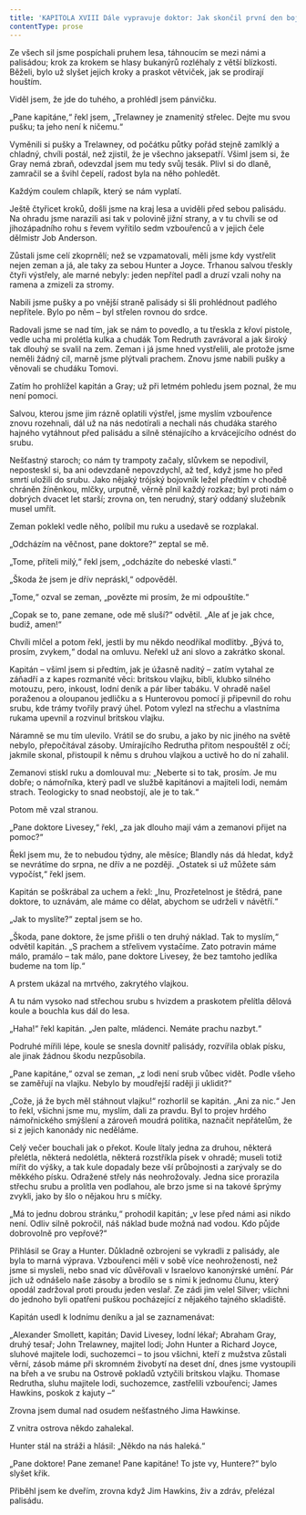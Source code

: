 ```yaml
---
title: 'KAPITOLA XVIII Dále vypravuje doktor: Jak skončil první den boje'
contentType: prose
---
```


Ze všech sil jsme pospíchali pruhem lesa, táhnoucím se mezi námi a palisádou; krok za krokem se hlasy bukanýrů rozléhaly z větší blízkosti. Běželi, bylo už slyšet jejich kroky a praskot větviček, jak se prodírají houštím.

Viděl jsem, že jde do tuhého, a prohlédl jsem pánvičku.

„Pane kapitáne,“ řekl jsem, „Trelawney je znamenitý střelec. Dejte mu svou pušku; ta jeho není k ničemu.“

Vyměnili si pušky a Trelawney, od počátku půtky pořád stejně zamlklý a chladný, chvíli postál, než zjistil, že je všechno jaksepatří. Všiml jsem si, že Gray nemá zbraň, odevzdal jsem mu tedy svůj tesák. Plivl si do dlaně, zamračil se a švihl čepelí, radost byla na něho pohledět.

Každým coulem chlapík, který se nám vyplatí.

Ještě čtyřicet kroků, došli jsme na kraj lesa a uviděli před sebou palisádu. Na ohradu jsme narazili asi tak v polovině jižní strany, a v tu chvíli se od jihozápadního rohu s řevem vyřítilo sedm vzbouřenců a v jejich čele dělmistr Job Anderson.

Zůstali jsme celí zkoprnělí; než se vzpamatovali, měli jsme kdy vystřelit nejen zeman a já, ale taky za sebou Hunter a Joyce. Trhanou salvou třeskly čtyři výstřely, ale marné nebyly: jeden nepřítel padl a druzí vzali nohy na ramena a zmizeli za stromy.

Nabili jsme pušky a po vnější straně palisády si šli prohlédnout padlého nepřítele. Bylo po něm – byl střelen rovnou do srdce.

Radovali jsme se nad tím, jak se nám to povedlo, a tu třeskla z křoví pistole, vedle ucha mi prolétla kulka a chudák Tom Redruth zavrávoral a jak široký tak dlouhý se svalil na zem. Zeman i já jsme hned vystřelili, ale protože jsme neměli žádný cíl, marně jsme plýtvali prachem. Znovu jsme nabili pušky a věnovali se chudáku Tomovi.

Zatím ho prohlížel kapitán a Gray; už při letmém pohledu jsem poznal, že mu není pomoci.

Salvou, kterou jsme jim rázně oplatili výstřel, jsme myslím vzbouřence znovu rozehnali, dál už na nás nedotírali a nechali nás chudáka starého hajného vytáhnout před palisádu a silně sténajícího a krvácejícího odnést do srubu.

Nešťastný staroch; co nám ty trampoty začaly, slůvkem se nepodivil, neposteskl si, ba ani odevzdaně nepovzdychl, až teď, když jsme ho před smrtí uložili do srubu. Jako nějaký trójský bojovník ležel předtím v chodbě chráněn žíněnkou, mlčky, urputně, věrně plnil každý rozkaz; byl proti nám o dobrých dvacet let starší; zrovna on, ten nerudný, starý oddaný služebník musel umřít.

Zeman poklekl vedle něho, políbil mu ruku a usedavě se rozplakal.

„Odcházím na věčnost, pane doktore?“ zeptal se mě.

„Tome, příteli milý,“ řekl jsem, „odcházíte do nebeské vlasti.“

„Škoda že jsem je dřív nepráskl,“ odpověděl.

„Tome,“ ozval se zeman, „povězte mi prosím, že mi odpouštíte.“

„Copak se to, pane zemane, ode mě sluší?“ odvětil. „Ale ať je jak chce, budiž, amen!“

Chvíli mlčel a potom řekl, jestli by mu někdo neodříkal modlitby. „Bývá to, prosím, zvykem,“ dodal na omluvu. Neřekl už ani slovo a zakrátko skonal.

Kapitán – všiml jsem si předtím, jak je úžasně naditý – zatím vytahal ze záňadří a z kapes rozmanité věci: britskou vlajku, bibli, klubko silného motouzu, pero, inkoust, lodní deník a pár liber tabáku. V ohradě našel poraženou a oloupanou jedličku a s Hunterovou pomocí ji připevnil do rohu srubu, kde trámy tvořily pravý úhel. Potom vylezl na střechu a vlastníma rukama upevnil a rozvinul britskou vlajku.

Náramně se mu tím ulevilo. Vrátil se do srubu, a jako by nic jiného na světě nebylo, přepočítával zásoby. Umírajícího Redrutha přitom nespouštěl z očí; jakmile skonal, přistoupil k němu s druhou vlajkou a uctivě ho do ní zahalil.

Zemanovi stiskl ruku a domlouval mu: „Neberte si to tak, prosím. Je mu dobře; o námořníka, který padl ve službě kapitánovi a majiteli lodi, nemám strach. Teologicky to snad neobstojí, ale je to tak.“

Potom mě vzal stranou.

„Pane doktore Livesey,“ řekl, „za jak dlouho mají vám a zemanovi přijet na pomoc?“

Řekl jsem mu, že to nebudou týdny, ale měsíce; Blandly nás dá hledat, když se nevrátíme do srpna, ne dřív a ne později. „Ostatek si už můžete sám vypočíst,“ řekl jsem.

Kapitán se poškrábal za uchem a řekl: „Inu, Prozřetelnost je štědrá, pane doktore, to uznávám, ale máme co dělat, abychom se udrželi v návětří.“

„Jak to myslíte?“ zeptal jsem se ho.

„Škoda, pane doktore, že jsme přišli o ten druhý náklad. Tak to myslím,“ odvětil kapitán. „S prachem a střelivem vystačíme. Zato potravin máme málo, pramálo – tak málo, pane doktore Livesey, že bez tamtoho jedlíka budeme na tom líp.“

A prstem ukázal na mrtvého, zakrytého vlajkou.

A tu nám vysoko nad střechou srubu s hvizdem a praskotem přelítla dělová koule a bouchla kus dál do lesa.

„Haha!“ řekl kapitán. „Jen palte, mládenci. Nemáte prachu nazbyt.“

Podruhé mířili lépe, koule se snesla dovnitř palisády, rozvířila oblak písku, ale jinak žádnou škodu nezpůsobila.

„Pane kapitáne,“ ozval se zeman, „z lodi není srub vůbec vidět. Podle všeho se zaměřují na vlajku. Nebylo by moudřejší raději ji uklidit?“

„Cože, já že bych měl stáhnout vlajku!“ rozhorlil se kapitán. „Ani za nic.“ Jen to řekl, všichni jsme mu, myslím, dali za pravdu. Byl to projev hrdého námořnického smýšlení a zároveň moudrá politika, naznačit nepřátelům, že si z jejich kanonády nic neděláme.

Celý večer bouchali jak o překot. Koule lítaly jedna za druhou, některá přelétla, některá nedolétla, některá rozstříkla písek v ohradě; museli totiž mířit do výšky, a tak kule dopadaly beze vší průbojnosti a zarývaly se do měkkého písku. Odražené střely nás neohrožovaly. Jedna sice prorazila střechu srubu a prolítla ven podlahou, ale brzo jsme si na takové šprýmy zvykli, jako by šlo o nějakou hru s míčky.

„Má to jednu dobrou stránku,“ prohodil kapitán; „v lese před námi asi nikdo není. Odliv silně pokročil, náš náklad bude možná nad vodou. Kdo půjde dobrovolně pro vepřové?“

Přihlásil se Gray a Hunter. Důkladně ozbrojeni se vykradli z palisády, ale byla to marná výprava. Vzbouřenci měli v sobě více neohroženosti, než jsme si mysleli, nebo snad víc důvěřovali v Israelovo kanonýrské umění. Pár jich už odnášelo naše zásoby a brodilo se s nimi k jednomu člunu, který opodál zadržoval proti proudu jeden veslař. Ze zádi jim velel Silver; všichni do jednoho byli opatřeni puškou pocházející z nějakého tajného skladiště.

Kapitán usedl k lodnímu deníku a jal se zaznamenávat:

„Alexander Smollett, kapitán; David Livesey, lodní lékař; Abraham Gray, druhý tesař; John Trelawney, majitel lodi; John Hunter a Richard Joyce, sluhové majitele lodi, suchozemci – to jsou všichni, kteří z mužstva zůstali věrní, zásob máme při skromném živobytí na deset dní, dnes jsme vystoupili na břeh a ve srubu na Ostrově pokladů vztyčili britskou vlajku. Thomase Redrutha, sluhu majitele lodi, suchozemce, zastřelili vzbouřenci; James Hawkins, poskok z kajuty –“

Zrovna jsem dumal nad osudem nešťastného Jima Hawkinse.

Z vnitra ostrova někdo zahalekal.

Hunter stál na stráži a hlásil: „Někdo na nás haleká.“

„Pane doktore! Pane zemane! Pane kapitáne! To jste vy, Huntere?“ bylo slyšet křik.

Přiběhl jsem ke dveřím, zrovna když Jim Hawkins, živ a zdráv, přelézal palisádu.
